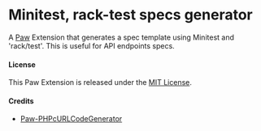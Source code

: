 # Minitest, rack-test specs generator

A [Paw](https://luckymarmot.com/paw) Extension that generates a spec template using Minitest and 'rack/test'. This is useful for API endpoints specs.

#### License

This Paw Extension is released under the [MIT License](https://github.com/dakull/com.marianposaceanu.miniracktestcodegenerator/blob/master/LICENSE).

#### Credits

- [Paw-PHPcURLCodeGenerator](https://github.com/luckymarmot/Paw-PHPcURLCodeGenerator)
